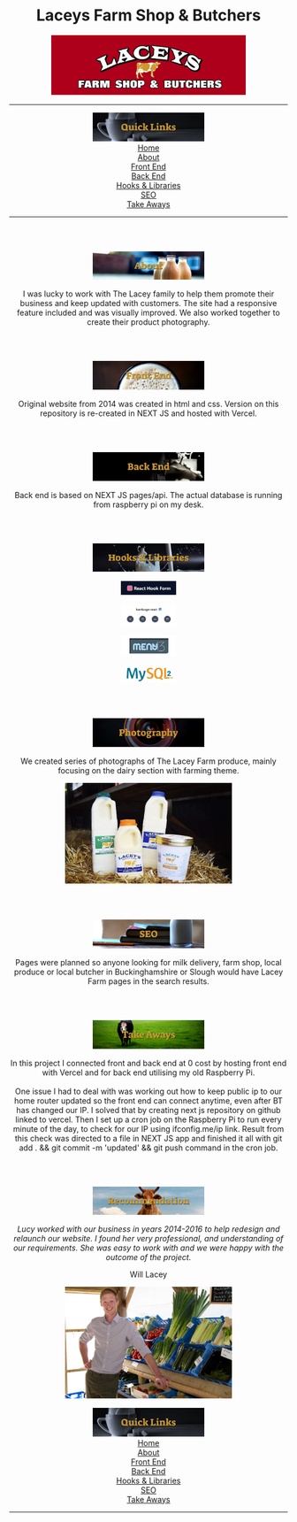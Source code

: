 <div align="center">
<h1>Laceys Farm Shop & Butchers</h1>
<img
    src="./public/Media/Photoshoot/Logo.jpg"
    width="70%"
    id="home"
    />



<hr />
<img
    src="./public/Media/README/quickLinks.jpg"
    width="40%"
    /> <br />
<!-- <h2>Quick Links</h2> -->
<a href="#home">Home</a><br />
<a href="#about">About</a><br />
<a href="#frontEnd">Front End</a><br />
<a href="#backEnd">Back End</a><br />
<a href="#hooksAndLibraries">Hooks & Libraries</a><br />
<a href="#seo">SEO</a><br />
<a href="#takeAways">Take Aways</a><br />
<hr />






<br /><br />
<!-- ABOUT -->
<img
    src="./public/Media/README/abouts.jpg"
    width="40%"
    id="about"
    />
<!-- <h2>About</h2> -->
<p>
I was lucky to work with The Lacey family to help them promote their business and keep updated with customers. The site had a responsive feature included and was visually improved. We also worked together to create their product photography.
</p>





<!-- FRONT END -->
<br /><br />
<!-- <a href="#home">Home</a><br /> -->
<img
    src="./public/Media/README/frontEnd.jpg"
    width="40%"
    id="frontEnd"
    />
<!-- <h2>Front End</h2> -->
<p>
Original website from 2014 was created in html and css. Version on this repository is re-created in NEXT JS and hosted with Vercel.
 </p>







<!-- BACK END -->
<br /><br />
<!-- <a href="#home">Home</a><br /> -->
<img
    src="./public/Media/README/backEnd.jpg"
    width="40%"
    id="backEnd"
    />
<!-- <h2>Back End</h2> -->

<p>
    Back end is based on NEXT JS pages/api. The actual database is running from raspberry pi on my desk.
    </p>






<!-- HOOKS & LIBRARIES -->
<br /><br />
<!-- <a href="#home">Home</a><br /> -->
<img
    src="./public/Media/README/hooksAndLibraries.jpg"
    width="40%"
    id="hooksAndLibraries"
    />
<!-- <h2>Hooks & Libraries</h2> -->



<img
    src="./public/Media/README/hooksLibraries/FormHook.jpg"
    width="20%"
    alt="form hook"
    />


<img
    src="./public/Media/README/hooksLibraries/HamburgerReact.jpg"
    width="20%"
    alt="hamburger react"
    />


<img
    src="./public/Media/README/hooksLibraries/Menu13.jpg"
    width="20%"
    alt="menu13"
    />

<img
    src="./public/Media/README/hooksLibraries/mysql2.jpg"
    width="20%"
    alt="mysql2"
    /><br />






<!-- PHOTOGRAPHY -->
<br /><br />
<!-- <a href="#home">Home</a><br /> -->
<img
    src="./public/Media/README/photography.jpg"
    width="40%"
    id="photography title"
    />
<!-- <h2>Photography</h2> -->
<p>
We created series of photographs of The Lacey Farm produce, mainly focusing on the dairy section with farming theme.
</p>
<img
    src="./public/Media/Photoshoot/milkCreamIcecream.jpeg"
    width="60%"
    id="photography title"
    />







<!-- SEO -->
<br /><br />
<!-- <a href="#home">Home</a><br /> -->
<img
    src="./public/Media/README/SEOjpg.jpg"
    width="40%"
    id="seo"
    />
<!-- <h2>SEO</h2> -->
<p>
Pages were planned so anyone looking for milk delivery, farm shop, local produce or local butcher in Buckinghamshire or Slough would have Lacey Farm pages in the search results.
</p>





<!-- TAKE AWAYS: -->
<br /><br />
<!-- <a href="#home">Home</a><br /> -->
<img
    src="./public/Media/README/takeAways.jpg"
    width="40%"
    id="takeAways"
    />
<!-- <h2>Take Aways</h2> -->

<p>
In this project I connected front and back end at 0 cost by hosting front end with Vercel and for back end utilising my old Raspberry Pi.
<br /><br />
One issue I had to deal with was working out how to keep public ip to our home router updated so the front end can connect anytime, even after BT has changed our IP. I solved that by creating next js repository on github linked to vercel. Then I set up a cron job on the Raspberry Pi to run every minute of the day, to check for our IP using ifconfig.me/ip link. Result from this check was directed to a file in NEXT JS app and finished it all with git add . && git commit -m 'updated' && git push command in the cron job.


</p>



<!-- RECOMMENDATION: -->
<br /><br />
<!-- <a href="#home">Home</a><br /> -->
<img
    src="./public/Media/README/recommendation.jpg"
    width="40%"
    id="takeAways"
    />
<!-- <h2>Recommendation:</h2> -->
<i>
Lucy worked with our business in years 2014-2016 to help redesign and relaunch our website.  I found her very professional, and understanding of our requirements.  She was easy to work with and we were happy with the outcome of the project.


</i>
<p>
Will Lacey
</p>

<img
    src="./public/Media/Photoshoot/WillLacey.jpg"
    width="60%"
    id="takeAways"
    />








<!-- QUICK LINKS: -->
<!-- <h2>Quick Links</h2> -->
<img
    src="./public/Media/README/quickLinks.jpg"
    width="40%"
    /> <br />
<a href="#home">Home</a><br />
<a href="#about">About</a><br />
<a href="#frontEnd">Front End</a><br />
<a href="#backEnd">Back End</a><br />
<a href="#hooksAndLibraries">Hooks & Libraries</a><br />
<a href="#seo">SEO</a><br />
<a href="#takeAways">Take Aways</a><br />
<hr />



</div>